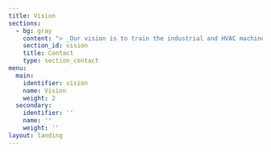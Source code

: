 ```yaml
---
title: Vision
sections:
  - bg: gray
    content: "> _Our vision is to train the industrial and HVAC machines to learn to troubleshoot themselves and also educate the technicians in an effective and fun way._\n\n\n\n\n\nThere is no doubt that every technician will understand the functionality of machines and parts by using this service. Also, they can visualize the reality in all angles. For more complicated machine parts they will get to learn quickly with 3D model representations with interactive explanations. This app provides a fun approach to learning. This makes learning interesting. As a result, it gives a pretty positive impact on the technicians and keeps them engaged.\r\n\n\r\n\nThe primary challenge of this service would be numerous amounts of parts and machines in different firms around the world. Collecting information and common problems would be difficult for different machines. But in another three years, planning to cover 60 percent of the most commonly used products and the next two years will be trying to complete above 90 percent of all the units.\r\n\n\r\n\nAs we already know various amounts of common problems and the solutions, we can use those experiences to train the machine learning model and that will help the machine to fix the problems by itself. We can improvise this model in the future by adding more and more issues and problems to become very effective.\r\n\n\r\n\nThe future dreams of this product would make agreements with almost all the manufacturers and use the service to enhance productivity by eliminating manual efforts and errors."
    section_id: vision
    title: Contact
    type: section_contact
menu:
  main:
    identifier: vision
    name: Vision
    weight: 2
  secondary:
    identifier: ''
    name: ''
    weight: ''
layout: landing
---
```


